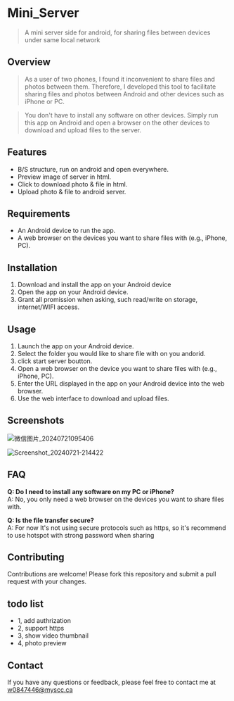 # Mini_Server

> A mini server side for android, for sharing files between devices under same local network


## Overview

> As a user of two phones, I found it inconvenient to share files and photos between them. Therefore, I developed this tool to facilitate sharing files and photos between Android and other devices such as iPhone or PC.

> You don't have to install any software on other devices. Simply run this app on Android and open a browser on the other devices to download and upload files to the server.

## Features

- B/S structure, run on android and open everywhere.
- Preview image of server in html.
- Click to download photo & file in html.
- Upload photo & file to android server.

## Requirements

- An Android device to run the app.
- A web browser on the devices you want to share files with (e.g., iPhone, PC).

## Installation

1. Download and install the app on your Android device
2. Open the app on your Android device.
3. Grant all promission when asking, such read/write on storage, internet/WIFI access.

## Usage

1. Launch the app on your Android device.
2. Select the folder you would like to share file with on you andorid.
3. click start server boutton.
4. Open a web browser on the device you want to share files with (e.g., iPhone, PC).
5. Enter the URL displayed in the app on your Android device into the web browser.
6. Use the web interface to download and upload files.

## Screenshots

![微信图片_20240721095406](https://github.com/user-attachments/assets/ac7747ba-bf43-4c2b-8fbf-cea15f3c985d)

![Screenshot_20240721-214422](https://github.com/user-attachments/assets/be476cce-b801-4997-99c8-b8a0685ffe37)



## FAQ

**Q: Do I need to install any software on my PC or iPhone?**  
A: No, you only need a web browser on the devices you want to share files with.

**Q: Is the file transfer secure?**  
A: For now It's not using secure protocols such as https, so it's recommend to use hotspot with strong password when sharing

## Contributing

Contributions are welcome! Please fork this repository and submit a pull request with your changes.


## todo list
- 1, add authrization
- 2, support https
- 3, show video thumbnail
- 4, photo preview

## Contact
If you have any questions or feedback, please feel free to contact me at w0847446@myscc.ca
